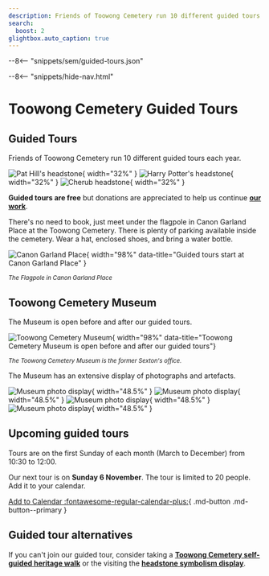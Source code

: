 ```yaml
---
description: Friends of Toowong Cemetery run 10 different guided tours each year
search:
  boost: 2
glightbox.auto_caption: true  
---
```


--8<-- "snippets/sem/guided-tours.json"

--8<-- "snippets/hide-nav.html"

# Toowong Cemetery Guided Tours

## Guided Tours

Friends of Toowong Cemetery run 10 different guided tours each year.

![Pat Hill's headstone][image11]{ width="32%" } ![Harry Potter's headstone][image9]{ width="32%" } ![Cherub headstone][image8]{ width="32%" }

**Guided tours are free** but donations are appreciated to help us continue **[our work](about/index.md)**.

There's no need to book, just meet under the flagpole in Canon Garland Place at the Toowong Cemetery. There is plenty of parking available inside the cemetery. Wear a hat, enclosed shoes, and bring a water bottle.

![Canon Garland Place](assets/flag-pole.jpg){ width="98%" data-title="Guided tours start at Canon Garland Place" }

*<small>The Flagpole in Canon Garland Place</small>*

## Toowong Cemetery Museum

The Museum is open before and after our guided tours.

![Toowong Cemetery Museum](assets/museum.jpg){ width="98%" data-title="Toowong Cemetery Museum is open before and after our guided tours"}

*<small>The Toowong Cemetery Museum is the former Sexton's office.</small>*

The Museum has an extensive display of photographs and artefacts.

![Museum photo display](assets/museum-photos-1.jpg){ width="48.5%" } ![Museum photo display](assets/museum-photos-2.jpg){ width="48.5%" }
![Museum photo display](assets/museum-photos-3.jpg){ width="48.5%" } ![Museum photo display](assets/museum-photos-4.jpg){ width="48.5%" }

## Upcoming guided tours

Tours are on the first Sunday of each month (March to December) from 10:30 to 12:00. 

Our next tour is on **Sunday 6 November**. The tour is limited to 20 people. Add it to your calendar.

[Add to Calendar :fontawesome-regular-calendar-plus:](assets/calendar/fotc-tour-20221106.ics){ .md-button .md-button--primary }

## Guided tour alternatives

If you can't join our guided tour, consider taking a **[Toowong Cemetery self-guided heritage walk](walks/index.md)** or the visiting the **[headstone symbolism display](headstones/symbols.md)**.


<!--
!!! warning "COVID-19 Restrictions"

    Due to COVID-19 our guided tours are **limited to 20 guests** to enable social distancing to be maintained. 

![Women wearing surgical masks during the influenza epidemic, Brisbane, 1919](assets/masks-1919.jpg)

*<small>[Women wearing surgical masks during the influenza epidemic, Brisbane, 1919](http://onesearch.slq.qld.gov.au/permalink/f/1upgmng/slq_alma21218113110002061), — State Library of Queensland. Cropped.</small>*

-->

<!--
## 6 March 2022

!!! warning "Postponed" 

    Due to the floods and the current weather warnings, this walk has been postponed.

Our first heritage walking tour for 2022 is called **Tragically Taken**.  

Wandering amongst Toowong Cemetery's graves, you come across gravestones with inscriptions alluding to a sudden and tragic loss of a loved one. This walk looks at the events that inspired some of those inscriptions.

The tour is from **10:30 to 12:00 on Sunday 6 March 2022**

:fontawesome-regular-calendar-plus: **[Add to Calendar](assets/calendar/fotc-tour-20220306.ics)**


### 3 April 2022

Our April heritage walking tour is from **10:30 to 12:00 on Sunday 3 April 2022**. 

:fontawesome-regular-calendar-plus: **[Add to Calendar](assets/calendar/fotc-tour-20220403.ics)**

### 1 May 2022

Our May heritage walking tour is from **10:30 to 12:00 on Sunday 1 May 2022**. 

:fontawesome-regular-calendar-plus: **[Add to Calendar](assets/calendar/fotc-tour-20220501.ics)**

### 5 June 2022

Our June heritage walking tour is from **10:30 to 12:00 on Sunday 5 June 2022**. 

:fontawesome-regular-calendar-plus: **[Add to Calendar](assets/calendar/fotc-tour-20220605.ics)**


### 3 July 2022

Our July heritage walking tour is from **10:30 to 12:00 on Sunday 3 July 2022**. 

:fontawesome-regular-calendar-plus: **[Add to Calendar](assets/calendar/fotc-tour-20220703.ics)**

### 7 August 2022

Our August heritage walking tour is from **10:30 to 12:00 on Sunday 7 August 2022**. 

:fontawesome-regular-calendar-plus: **[Add to Calendar](assets/calendar/fotc-tour-20220807.ics)**

### 4 September 2022

Our September heritage walking tour is from **10:30 to 12:00 on Sunday 4 September 2022**.  

:fontawesome-regular-calendar-plus: **[Add to Calendar](assets/calendar/fotc-tour-20220904.ics)**

### 2 October 2022

Our October heritage walking tour is from **10:30 to 12:00 on Sunday 2 October 2022**. 

:fontawesome-regular-calendar-plus: **[Add to Calendar](assets/calendar/fotc-tour-20221002.ics)**

### 6 November 2022

Our November  heritage walking tour is from **10:30 to 12:00 on Sunday 6 November 2022**. 

:fontawesome-regular-calendar-plus: **[Add to Calendar](assets/calendar/fotc-tour-20221106.ics)**

### 4 December 2022

Our last heritage walking tour for 2022 is from **10:30 to 12:00 on Sunday 4 December 2022**. 

:fontawesome-regular-calendar-plus: **[Add to Calendar](assets/calendar/fotc-tour-20221204.ics)**


## 5 March 2023

Our first heritage walking tour for 2023 will be guided by **Lyn** and **Darcy**. The tour is from **10:30 to 12:00 on Sunday 5 March 2023**. 

:fontawesome-regular-calendar-plus: **[Add to Calendar](assets/calendar/fotc-tour-20230305.ics)**

-->

<!--

## Private Guided Tours

We offer private guided heritage tours tailored to your needs. [Contact us](../about/#contact-us) to discuss your requirements. Price on Application. 

--> 

<!--
## Other Tours

Other volunteer groups and commercial operators run tours in the cemetery under licence from the Council. These tours are not associated with the Friends of Toowong Cemetery.

- **[Tragic Tales of Toowong Cemetery](https://www.fosbc.com/tours/tragic-tales-toowong-tour/)** is a unique night tour that focusses on some of the ghost stories, cemetery folklore and the horrible history surrounding this priceless heritage-listed site. Hear amazing true stories of the Moreton Bay Penal Settlement, Brisbane’s lost graveyard, horrific hangings, bloody murders, and, in among this horrible history, be prepared for some spine-tingling tales of the ghosts that are said to reside within Toowong Cemetery.

- **[Toowong Cemetery Ghost Tours](https://ghosttoursaustralia.com.au/brisbane-ghost-tours/toowong-cemetery-original/)** is a commercial tour run in the cemetery at night. 
-->




[image4]: assets/140-commemoration-sml.png
[image5]: assets/museum.jpg
[image6]: assets/federation-pavilion.jpg
[image7]: assets/peter-jackson.jpg "Peter Jackson's Headstone"
[image8]: assets/cherub.jpg
[image9]: assets/harry-potter-16x9.jpg 
[image10]: assets/clasped-hands.jpg "We Part To Meet Again"
[image11]: assets/pat-hill-headstone.jpg 
